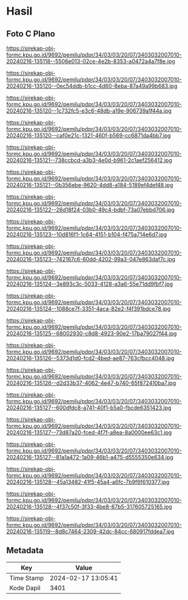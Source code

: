 # Hasil

## Foto C Plano

https://sirekap-obj-formc.kpu.go.id/9692/pemilu/pdpr/34/03/03/20/07/3403032007010-20240216-135118--5506e013-02ce-4e2b-8353-a0472a4a7f8e.jpg

https://sirekap-obj-formc.kpu.go.id/9692/pemilu/pdpr/34/03/03/20/07/3403032007010-20240216-135120--0ec54ddb-b1cc-4d60-8eba-87a49a99b683.jpg

https://sirekap-obj-formc.kpu.go.id/9692/pemilu/pdpr/34/03/03/20/07/3403032007010-20240216-135120--1c732fc5-e3c6-48db-a19e-906739a1f44a.jpg

https://sirekap-obj-formc.kpu.go.id/9692/pemilu/pdpr/34/03/03/20/07/3403032007010-20240216-135120--caf0e21c-1321-460f-b569-cc6871da4bb7.jpg

https://sirekap-obj-formc.kpu.go.id/9692/pemilu/pdpr/34/03/03/20/07/3403032007010-20240216-135121--738ccbcd-a3b3-4e0d-b961-2c1aef256412.jpg

https://sirekap-obj-formc.kpu.go.id/9692/pemilu/pdpr/34/03/03/20/07/3403032007010-20240216-135121--0b356ebe-9620-4dd8-a184-5189ef4def48.jpg

https://sirekap-obj-formc.kpu.go.id/9692/pemilu/pdpr/34/03/03/20/07/3403032007010-20240216-135122--26d18f24-03b0-49c4-bdbf-73a07ebbd706.jpg

https://sirekap-obj-formc.kpu.go.id/9692/pemilu/pdpr/34/03/03/20/07/3403032007010-20240216-135123--10d816f1-1c64-4151-b104-f475a714e6d7.jpg

https://sirekap-obj-formc.kpu.go.id/9692/pemilu/pdpr/34/03/03/20/07/3403032007010-20240216-135123--742167c6-60dd-4202-99a3-047e863daf7c.jpg

https://sirekap-obj-formc.kpu.go.id/9692/pemilu/pdpr/34/03/03/20/07/3403032007010-20240216-135124--3e893c3c-5033-4128-a3a6-55e71dd9fbf7.jpg

https://sirekap-obj-formc.kpu.go.id/9692/pemilu/pdpr/34/03/03/20/07/3403032007010-20240216-135124--1088ce7f-3351-4aca-82e2-f4f391bdce78.jpg

https://sirekap-obj-formc.kpu.go.id/9692/pemilu/pdpr/34/03/03/20/07/3403032007010-20240216-135125--68002930-c8d8-4923-90e2-17ba79027f44.jpg

https://sirekap-obj-formc.kpu.go.id/9692/pemilu/pdpr/34/03/03/20/07/3403032007010-20240216-135126--5373d1d0-fcd2-4bed-ae87-763cfbcc4048.jpg

https://sirekap-obj-formc.kpu.go.id/9692/pemilu/pdpr/34/03/03/20/07/3403032007010-20240216-135126--d2d33b37-4062-4e47-b740-65f872410ba7.jpg

https://sirekap-obj-formc.kpu.go.id/9692/pemilu/pdpr/34/03/03/20/07/3403032007010-20240216-135127--600dfdc8-a741-40f1-b5a0-fbcde6351423.jpg

https://sirekap-obj-formc.kpu.go.id/9692/pemilu/pdpr/34/03/03/20/07/3403032007010-20240216-135127--73d87a20-fced-4f7f-a8ea-8a0000ee63c1.jpg

https://sirekap-obj-formc.kpu.go.id/9692/pemilu/pdpr/34/03/03/20/07/3403032007010-20240216-135127--81a1a472-1a09-46b1-a475-d5555350e634.jpg

https://sirekap-obj-formc.kpu.go.id/9692/pemilu/pdpr/34/03/03/20/07/3403032007010-20240216-135128--45a13482-41f5-45a4-a6fc-7b9f6f610377.jpg

https://sirekap-obj-formc.kpu.go.id/9692/pemilu/pdpr/34/03/03/20/07/3403032007010-20240216-135128--4f37c50f-3f33-4be8-87b5-317605725165.jpg

https://sirekap-obj-formc.kpu.go.id/9692/pemilu/pdpr/34/03/03/20/07/3403032007010-20240216-135119--8d8c7464-2309-42dc-84cc-680917fddea7.jpg


## Metadata

| Key        | Value               |
| ---------- | ------------------- |
| Time Stamp | 2024-02-17 13:05:41 |
| Kode Dapil | 3401                |



